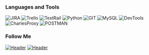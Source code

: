 ### Languages and Tools
![JIRA](https://img.shields.io/badge/Jira-090909?style=for-the-badge&logo=jira&logoColor=136be1)
![Trello](https://img.shields.io/badge/-Trello-090909?style=for-the-badge&logo=Trello)
![TestRail](https://img.shields.io/badge/-TestRail-090909?style=for-the-badge&logo=Testrail)
![Python](https://img.shields.io/badge/-Python-090909?style=for-the-badge&logo=Python)
![GIT](https://img.shields.io/badge/Github-090909?style=for-the-badge&logo=github&logoColor=8cc4d7)
![MySQL](https://img.shields.io/badge/MySQL-090909?style=for-the-badge&logo=mysql&logoColor=00618a)
![DevTools](https://img.shields.io/badge/DevTools-090909?style=for-the-badge&logo=googlechrome&logoColor=2674f2)
![CharlesProxy](https://img.shields.io/badge/CharlesProxy-090909?style=for-the-badge&logo=charlesproxy&logoColor=8cc4d7)
![POSTMAN](https://img.shields.io/badge/Postman-090909?style=for-the-badge&logo=postman&logoColor=f76935)


### Follow Me
[![Header](https://img.shields.io/badge/Telegram-090909?style=for-the-badge&logo=telegram&logoColor=31a5db)](@angelasid)
[![Header](https://img.shields.io/badge/Linkedin-090909?style=for-the-badge&logo=linkedin&logoColor=0073b1)](https://www.linkedin.com/in/angelina-sidoruk/)

